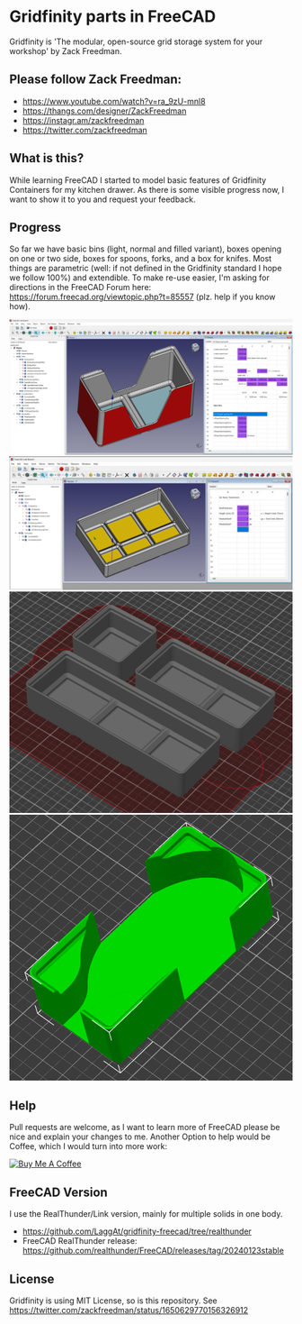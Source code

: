 # Gridfinity parts in FreeCAD

Gridfinity is 'The modular, open-source grid storage system for your workshop' by Zack Freedman.

## Please follow Zack Freedman:

* https://www.youtube.com/watch?v=ra_9zU-mnl8
* https://thangs.com/designer/ZackFreedman
* https://instagr.am/zackfreedman
* https://twitter.com/zackfreedman

## What is this?

While learning FreeCAD I started to model basic features of Gridfinity Containers for my kitchen drawer. As there is some visible progress now, I want to show it to you and request your feedback.

## Progress

So far we have basic bins (light, normal and filled variant), boxes opening on one or two side, boxes for spoons, forks, and a box for knifes. Most things are parametric (well: if not defined in the Gridfinity standard I hope we follow 100%) and extendible. To make re-use easier, I'm asking for directions in the FreeCAD Forum here: https://forum.freecad.org/viewtopic.php?t=85557 (plz. help if you know how).

![Freecad Screenshot](./images/FreeCADLink_UShapedPartExample.png)
![Early Version](./images/freecad-editor.png)
![Different Bin Sizes](./images/BinSizeExamples.png)
![Spoon Holder](./images/SpoonBoxFilled.png)

## Help

Pull requests are welcome, as I want to learn more of FreeCAD please be nice and explain your changes to me. Another Option to help would be Coffee, which I would turn into more work:

<a href="https://www.buymeacoffee.com/LaggAt" target="_blank"><img src="https://cdn.buymeacoffee.com/buttons/v2/default-yellow.png" alt="Buy Me A Coffee" style="height: 60px !important;width: 217px !important;" ></a>

## FreeCAD Version

I use the RealThunder/Link version, mainly for multiple solids in one body.

* https://github.com/LaggAt/gridfinity-freecad/tree/realthunder
* FreeCAD RealThunder release: https://github.com/realthunder/FreeCAD/releases/tag/20240123stable

## License

Gridfinity is using MIT License, so is this repository. See https://twitter.com/zackfreedman/status/1650629770156326912
